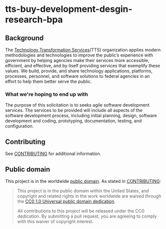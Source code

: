 # tts-buy-development-desgin-research-bpa
## Background

The [Technology Transformation Services](https://www.gsa.gov/portal/category/25729)(TTS) organization applies modern methodologies and technologies to improve the public’s experience with government by helping agencies make their services more accessible, efficient, and effective, and by itself providing services that exemplify these values. We build, provide, and share technology applications, platforms, processes, personnel, and software solutions to federal agencies in an effort to help them better serve the public.


### What we're hoping to end up with

The purpose of this solicitation is to seeks agile software development services. The services to be provided will include all aspects of the software development process, including initial planning, design, software development and coding, prototyping, documentation, testing, and configuration.


## Contributing

See [CONTRIBUTING](CONTRIBUTING.md) for additional information.

## Public domain

This project is in the worldwide [public domain](LICENSE.md). As stated in [CONTRIBUTING](CONTRIBUTING.md):

> This project is in the public domain within the United States, and copyright and related rights in the work worldwide are waived through the [CC0 1.0 Universal public domain dedication](https://creativecommons.org/publicdomain/zero/1.0/).
>
> All contributions to this project will be released under the CC0 dedication. By submitting a pull request, you are agreeing to comply with this waiver of copyright interest.
